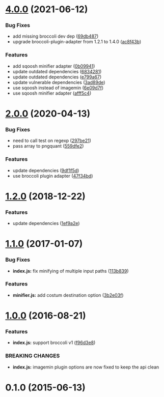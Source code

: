 # [4.0.0](https://github.com/stfsy/broccoli-image-min/compare/v2.0.0...v4.0.0) (2021-06-12)


### Bug Fixes

* add missing broccoli dev dep ([69db487](https://github.com/stfsy/broccoli-image-min/commit/69db487b2bcc42f18ac2df9a30a1be4a9b8663b4))
* upgrade broccoli-plugin-adapter from 1.2.1 to 1.4.0 ([ac8f43b](https://github.com/stfsy/broccoli-image-min/commit/ac8f43b9ce66519da879b073cb444a1512767386))


### Features

* add sqoosh minifier adapter ([0b09941](https://github.com/stfsy/broccoli-image-min/commit/0b09941c4ad7efa543cffd3c06ac6a1f509509ac))
* update outdated dependencies ([6834281](https://github.com/stfsy/broccoli-image-min/commit/68342811f6e36faf27e3f837d4fa7427ab21620a))
* update outdated dependencies ([e799a67](https://github.com/stfsy/broccoli-image-min/commit/e799a676333b663761f106ff81a042d2b80ce9d0))
* update vulnerable dependencies ([3ad89de](https://github.com/stfsy/broccoli-image-min/commit/3ad89de674e806434f57e801c29a9a68f7c53475))
* use sqoosh instead of imagemin ([6e09d7f](https://github.com/stfsy/broccoli-image-min/commit/6e09d7f757adfd42d6616906bf8e496dbd259c3e))
* use sqoosh minifier adapter ([afff5c4](https://github.com/stfsy/broccoli-image-min/commit/afff5c416ab520760937299f95b14faa9d341901))



# [2.0.0](https://github.com/stfsy/broccoli-image-min/compare/v1.2.0...v2.0.0) (2020-04-13)


### Bug Fixes

* need to call test on regexp ([297be21](https://github.com/stfsy/broccoli-image-min/commit/297be213636ca38f2a21894a5c3f1f6f38024ad9))
* pass array to pngquant ([559dfe2](https://github.com/stfsy/broccoli-image-min/commit/559dfe203cef9946b6d1f31db99256f843537e12))


### Features

* update dependencies ([9df1f5d](https://github.com/stfsy/broccoli-image-min/commit/9df1f5d40f03e5bae397e824b8e0c51bacb86bdd))
* use broccoli plugin adapter ([47f34bd](https://github.com/stfsy/broccoli-image-min/commit/47f34bd85138ebab52f3777b686621cdf190427a))



# [1.2.0](https://github.com/stfsy/broccoli-image-min/compare/v1.1.0...v1.2.0) (2018-12-22)


### Features

* update dependencies ([1ef9a2e](https://github.com/stfsy/broccoli-image-min/commit/1ef9a2ee3db410e5868ea78e005975bc6c83cca0))



# [1.1.0](https://github.com/stfsy/broccoli-image-min/compare/v1.0.0...v1.1.0) (2017-01-07)


### Bug Fixes

* **index.js:** fix minifying of multiple input paths ([113b839](https://github.com/stfsy/broccoli-image-min/commit/113b8399cbc74819813c05b36d44ea4b0e721cc3))


### Features

* **minifier.js:** add costum destination option ([3b2e03f](https://github.com/stfsy/broccoli-image-min/commit/3b2e03ff41afc18cf0501a9d21513622626fe844))



# [1.0.0](https://github.com/stfsy/broccoli-image-min/compare/0.1.0...v1.0.0) (2016-08-21)


### Features

* **index.js:** support broccoli v1 ([f96d3e8](https://github.com/stfsy/broccoli-image-min/commit/f96d3e8cae861012a1bf13e84488085c06052e2c))


### BREAKING CHANGES

* **index.js:** imagemin plugin options are now fixed to keep the api clean



# 0.1.0 (2015-06-13)



